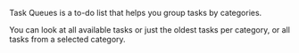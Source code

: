 Task Queues is a to-do list that helps you group tasks by categories.

You can look at all available tasks or just the oldest tasks per category, or all tasks from a selected category.
